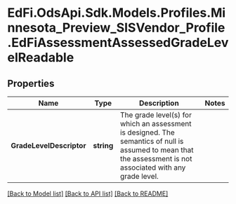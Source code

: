 # EdFi.OdsApi.Sdk.Models.Profiles.Minnesota_Preview_SISVendor_Profile.EdFiAssessmentAssessedGradeLevelReadable
## Properties

Name | Type | Description | Notes
------------ | ------------- | ------------- | -------------
**GradeLevelDescriptor** | **string** | The grade level(s) for which an assessment is designed. The semantics of null is assumed to mean that the assessment is not associated with any grade level. | 

[[Back to Model list]](../README.md#documentation-for-models) [[Back to API list]](../README.md#documentation-for-api-endpoints) [[Back to README]](../README.md)

